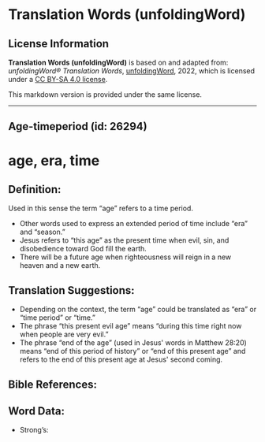 # Translation Words (unfoldingWord)

## License Information

**Translation Words (unfoldingWord)** is based on and adapted from: _unfoldingWord® Translation Words_, [unfoldingWord](https://unfoldingword.org/utw), 2022, which is licensed under a [CC BY-SA 4.0 license](https://creativecommons.org/licenses/by-sa/4.0/legalcode.en).

This markdown version is provided under the same license.



--------------------------------

## Age-timeperiod (id: 26294)

age, era, time
==============

Definition:
-----------

Used in this sense the term “age” refers to a time period.

* Other words used to express an extended period of time include “era” and “season.”
* Jesus refers to “this age” as the present time when evil, sin, and disobedience toward God fill the earth.
* There will be a future age when righteousness will reign in a new heaven and a new earth.

Translation Suggestions:
------------------------

* Depending on the context, the term “age” could be translated as “era” or “time period” or “time.”
* The phrase “this present evil age” means “during this time right now when people are very evil.”
* The phrase “end of the age” (used in Jesus' words in Matthew 28:20\) means “end of this period of history” or “end of this present age” and refers to the end of this present age at Jesus' second coming.

Bible References:
-----------------

Word Data:
----------

* Strong’s:


